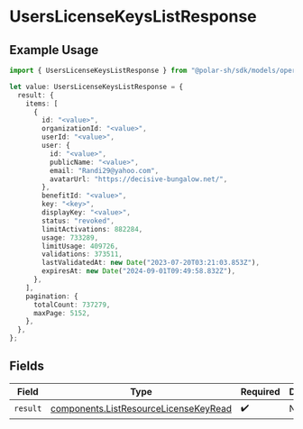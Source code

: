 # UsersLicenseKeysListResponse

## Example Usage

```typescript
import { UsersLicenseKeysListResponse } from "@polar-sh/sdk/models/operations";

let value: UsersLicenseKeysListResponse = {
  result: {
    items: [
      {
        id: "<value>",
        organizationId: "<value>",
        userId: "<value>",
        user: {
          id: "<value>",
          publicName: "<value>",
          email: "Randi29@yahoo.com",
          avatarUrl: "https://decisive-bungalow.net/",
        },
        benefitId: "<value>",
        key: "<key>",
        displayKey: "<value>",
        status: "revoked",
        limitActivations: 882284,
        usage: 733289,
        limitUsage: 409726,
        validations: 373511,
        lastValidatedAt: new Date("2023-07-20T03:21:03.853Z"),
        expiresAt: new Date("2024-09-01T09:49:58.832Z"),
      },
    ],
    pagination: {
      totalCount: 737279,
      maxPage: 5152,
    },
  },
};
```

## Fields

| Field                                                                                          | Type                                                                                           | Required                                                                                       | Description                                                                                    |
| ---------------------------------------------------------------------------------------------- | ---------------------------------------------------------------------------------------------- | ---------------------------------------------------------------------------------------------- | ---------------------------------------------------------------------------------------------- |
| `result`                                                                                       | [components.ListResourceLicenseKeyRead](../../models/components/listresourcelicensekeyread.md) | :heavy_check_mark:                                                                             | N/A                                                                                            |